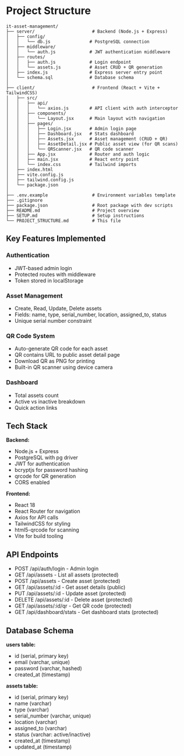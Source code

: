 # Project Structure

```
it-asset-management/
├── server/                      # Backend (Node.js + Express)
│   ├── config/
│   │   └── db.js               # PostgreSQL connection
│   ├── middleware/
│   │   └── auth.js             # JWT authentication middleware
│   ├── routes/
│   │   ├── auth.js             # Login endpoint
│   │   └── assets.js           # Asset CRUD + QR generation
│   ├── index.js                # Express server entry point
│   └── schema.sql              # Database schema
│
├── client/                      # Frontend (React + Vite + TailwindCSS)
│   ├── src/
│   │   ├── api/
│   │   │   └── axios.js        # API client with auth interceptor
│   │   ├── components/
│   │   │   └── Layout.jsx      # Main layout with navigation
│   │   ├── pages/
│   │   │   ├── Login.jsx       # Admin login page
│   │   │   ├── Dashboard.jsx   # Stats dashboard
│   │   │   ├── Assets.jsx      # Asset management (CRUD + QR)
│   │   │   ├── AssetDetail.jsx # Public asset view (for QR scans)
│   │   │   └── QRScanner.jsx   # QR code scanner
│   │   ├── App.jsx             # Router and auth logic
│   │   ├── main.jsx            # React entry point
│   │   └── index.css           # Tailwind imports
│   ├── index.html
│   ├── vite.config.js
│   ├── tailwind.config.js
│   └── package.json
│
├── .env.example                 # Environment variables template
├── .gitignore
├── package.json                 # Root package with dev scripts
├── README.md                    # Project overview
├── SETUP.md                     # Setup instructions
└── PROJECT_STRUCTURE.md         # This file

```

## Key Features Implemented

### Authentication
- JWT-based admin login
- Protected routes with middleware
- Token stored in localStorage

### Asset Management
- Create, Read, Update, Delete assets
- Fields: name, type, serial_number, location, assigned_to, status
- Unique serial number constraint

### QR Code System
- Auto-generate QR code for each asset
- QR contains URL to public asset detail page
- Download QR as PNG for printing
- Built-in QR scanner using device camera

### Dashboard
- Total assets count
- Active vs inactive breakdown
- Quick action links

## Tech Stack

**Backend:**
- Node.js + Express
- PostgreSQL with pg driver
- JWT for authentication
- bcryptjs for password hashing
- qrcode for QR generation
- CORS enabled

**Frontend:**
- React 18
- React Router for navigation
- Axios for API calls
- TailwindCSS for styling
- html5-qrcode for scanning
- Vite for build tooling

## API Endpoints

- POST /api/auth/login - Admin login
- GET /api/assets - List all assets (protected)
- POST /api/assets - Create asset (protected)
- GET /api/assets/:id - Get asset details (public)
- PUT /api/assets/:id - Update asset (protected)
- DELETE /api/assets/:id - Delete asset (protected)
- GET /api/assets/:id/qr - Get QR code (protected)
- GET /api/dashboard/stats - Get dashboard stats (protected)

## Database Schema

**users table:**
- id (serial, primary key)
- email (varchar, unique)
- password (varchar, hashed)
- created_at (timestamp)

**assets table:**
- id (serial, primary key)
- name (varchar)
- type (varchar)
- serial_number (varchar, unique)
- location (varchar)
- assigned_to (varchar)
- status (varchar: active/inactive)
- created_at (timestamp)
- updated_at (timestamp)
